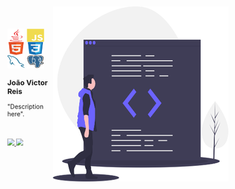 <img align="right" width="400" height="400" src="https://github.com/gbfragoso/gbfragoso/blob/master/programmer.svg">
</br></br>
<div style="display: inline_block"><br>
    <img align="center" height="30" width="40"
        src="https://raw.githubusercontent.com/devicons/devicon/master/icons/java/java-plain.svg">
    <img align="center" height="30" width="40"
        src="https://raw.githubusercontent.com/devicons/devicon/master/icons/javascript/javascript-plain.svg">
    <img align="center" height="30" width="40"
        src="https://raw.githubusercontent.com/devicons/devicon/master/icons/html5/html5-original.svg">
    <img align="center" height="30" width="40"
        src="https://raw.githubusercontent.com/devicons/devicon/master/icons/css3/css3-original.svg">
    <img align="center" height="30" width="40"
        src="https://raw.githubusercontent.com/devicons/devicon/master/icons/mysql/mysql-original.svg">
    <img align="center" height="30" width="40"
        src="https://raw.githubusercontent.com/devicons/devicon/master/icons/postgresql/postgresql-original.svg">
</div>

### João Victor Reis

"Description here".

</br></br>
<span align="center">
    <a href="https://github.com/JvSRS97">
        <img height="180em" src="https://github-readme-stats.vercel.app/api?username=JvSRS97&show_icons=true&theme=github_dark&include_all_commits=true&count_private=true" />
        <img height="180em" src="https://github-readme-stats.vercel.app/api/top-langs/?username=JvSRS97&layout=compact&langs_count=7&theme=github_dark" />
</span>
